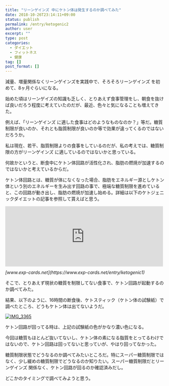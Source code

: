 ```yaml
---
title: "リーンゲインズ 中にケトン体は発生するのか調べてみた"
date: 2018-10-26T23:14:11+09:00
status: publish
permalink: /entry/ketogenic2
author: user
excerpt: ""
type: post
categories:
  - ダイエット
  - フィットネス
  - 健康
tag: []
post_format: []
---
```


減量、増量関係なくリーンゲインズを実践中で、そろそろリーンゲインズ を初めて、8ヶ月ぐらいになる。

始めた頃はリーンゲイズの知識も乏しく、とりあえず食事管理をし、朝食を抜けば良いだろう程度に考えていたのだが、最近、色々と気になることも増えてきた。

例えば、「リーンゲインズ に適した食事はどのようなものなのか？」等だ。糖質制限が良いのか、それとも脂質制限が良いのか等で効果が違ってくるのではないだろうか。

私は現在、若干、脂質制限よりの食事をしているのだが、私の考えでは、糖質制限の方がリーンゲインズ に適しているのではないかと思っている。

何故かというと、断食中にケトン体回路が活性化され、脂肪の燃焼が加速するのではないかと考えているからだ。

ケトン体回路とは、糖質が体になくなった場合、脂肪をエネルギー源としケトン体という別のエネルギーを生み出す回路の事で、極端な糖質制限を進めていると、この回路が動き出し、脂肪の燃焼が加速し始める。詳細は以下のケトジェニックダイエットの記事を参照して貰えばと思う。

<iframe class="embed-card embed-blogcard" frameborder="0" scrolling="no" src="https://hatenablog-parts.com/embed?url=https%3A%2F%2Fwww.exp-cards.net%2Fentry%2Fketogenic1" style="display: block; width: 100%; height: 190px; max-width: 500px; margin: 10px 0px;" title="お腹いっぱい食べれるダイエット　ケトジェニックダイエット - 経験値カード"></iframe><cite class="hatena-citation">[www.exp-cards.net](https://www.exp-cards.net/entry/ketogenic1)</cite>

そこで、とりあえず現状の糖質を制限してない食事で、ケトン回路が起動するのか調べてみた。

結果、以下のように、16時間の断食後、ケトスティック（ケトン体の試験紙）で調べたところ、どうもケトン体は出てないようだ。

[![IMG_3365](https://farm2.staticflickr.com/1968/45563553841_b71d999d79.jpg)](https://www.flickr.com/photos/158508896@N03/45563553841/ "IMG_3365 by psypanica, on Flickr")<script async="" charset="utf-8" src="https://embedr.flickr.com/assets/client-code.js"></script>

ケトン回路が回ってる時は、上記の試験紙の色がかなり濃い色になる。

今回は糖質もほとんど抜いてないし、ケトン体の素になる脂質をとってるわけではないので、ケトン回路は回ってないと思っていが、やはり回ってなかった。

糖質制限状態でどうなるのか調べてみたいところだ。特にスーパー糖質制限ではなく、少し緩めの糖質制限でどうなるのか知りたい。スーパー糖質制限だとリーンゲインズ 関係なく、ケトン回路が回るのか確認済みだし。

どこかのタイミングで調べてみようと思う。
